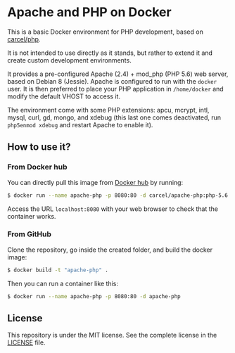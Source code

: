 # Apache and PHP on Docker

This is a basic Docker environment for PHP development, based on [carcel/php](https://hub.docker.com/r/carcel/php).

It is not intended to use directly as it stands, but rather to extend it and create custom development environments.

It provides a pre-configured Apache (2.4) + mod_php (PHP 5.6) web server, based on Debian 8 (Jessie).
Apache is configured to run with the `docker` user. It is then preferred to place your PHP application in `/home/docker` and modify the default VHOST to access it.

The environment come with  some PHP extensions: apcu, mcrypt, intl, mysql, curl, gd, mongo, and xdebug (this last one comes deactivated, run `php5enmod xdebug` and restart Apache to enable it).

## How to use it?

### From Docker hub

You can directly pull this image from [Docker hub](https://hub.docker.com/r/carcel/apache-php/) by running:

```bash
$ docker run --name apache-php -p 8080:80 -d carcel/apache-php:php-5.6
```

Access the URL `localhost:8080` with your web browser to check that the container works.

### From GitHub

Clone the repository, go inside the created folder, and build the docker image:

```bash
$ docker build -t "apache-php" .
```

Then you can run a container like this:

```bash
$ docker run --name apache-php -p 8080:80 -d apache-php
```

## License

This repository is under the MIT license. See the complete license in the [LICENSE](https://github.com/damien-carcel/Dockerfiles/blob/master/LICENSE) file.
